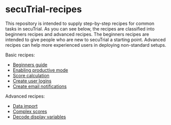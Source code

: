 # secuTrial-recipes

This repository is intended to supply step-by-step recipes for common tasks in secuTrial. As you can see below, the recipes are classified into beginners recipes and advanced recipes. The beginners recipes are intended to give people who are new to secuTrial a starting point. Advanced recipes can help more experienced users in deploying non-standard setups. 

Basic recipes:

- [Beginners guide](https://github.com/PatrickRWright/SCTO/tree/master/DM/secuTrial/recipes/beginner_howto)
- [Enabling productive mode](https://github.com/PatrickRWright/SCTO/tree/master/DM/secuTrial/recipes/enable_productive_mode)
- [Score calculation](https://github.com/PatrickRWright/SCTO/tree/master/DM/secuTrial/recipes/score_calculation)
- [Create user logins](https://github.com/PatrickRWright/SCTO/tree/master/DM/secuTrial/recipes/create_user_logins)
- [Create email notifications](https://github.com/PatrickRWright/SCTO/tree/master/DM/secuTrial/recipes/create_email_notification)

Advanced recipes:

- [Data import](https://github.com/PatrickRWright/SCTO/tree/master/secuTrial/recipes/import_data)
- [Complex scores](https://github.com/PatrickRWright/SCTO/tree/master/DM/secuTrial/recipes/score_calculation_advanced)
- [Decode display variables](https://github.com/PatrickRWright/SCTO/tree/master/DM/secuTrial/recipes/decode_display_variables)
